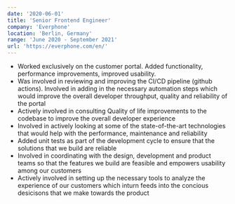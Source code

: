 ```yaml
---
date: '2020-06-01'
title: 'Senior Frontend Engineer'
company: 'Everphone'
location: 'Berlin, Germany'
range: 'June 2020 - September 2021'
url: 'https://everphone.com/en/'
---
```


- Worked exclusively on the customer portal. Added functionality, performance improvements, improved usability.
- Was involved in reviewing and improving the CI/CD pipeline (github actions). Involved in adding in the necessary automation steps which would improve the overall developer throughput, quality and reliability of the portal
- Actively involved in consulting Quality of life improvements to the codebase to improve the overall developer experience
- Involved in actively looking at some of the state-of-the-art technologies that would help with the performance, maintenance and reliability
- Added unit tests as part of the development cycle to ensure that the solutions that we build are reliable
- Involved in coordinating with the design, development and product teams so that the features we build are feasible and empowers usability among our customers
- Actively involved in setting up the necessary tools to analyze the experience of our customers which inturn feeds into the concious desicisons that we make towards the product
